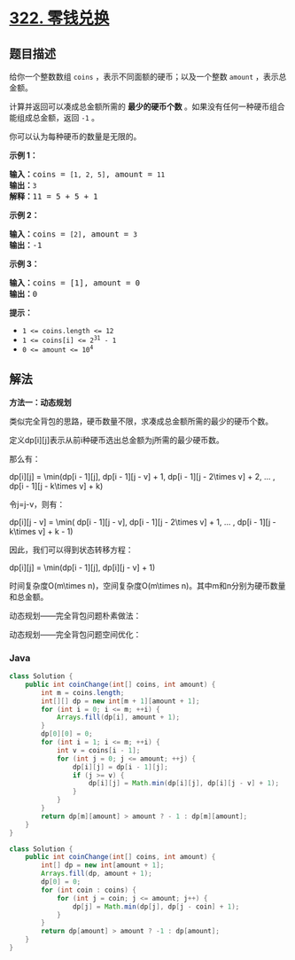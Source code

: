 # [322. 零钱兑换](https://leetcode.cn/problems/coin-change)

## 题目描述

<p>给你一个整数数组 <code>coins</code> ，表示不同面额的硬币；以及一个整数 <code>amount</code> ，表示总金额。</p>

<p>计算并返回可以凑成总金额所需的 <strong>最少的硬币个数</strong> 。如果没有任何一种硬币组合能组成总金额，返回&nbsp;<code>-1</code> 。</p>

<p>你可以认为每种硬币的数量是无限的。</p>

<p><strong>示例&nbsp;1：</strong></p>

<pre>
<strong>输入：</strong>coins = <code>[1, 2, 5]</code>, amount = <code>11</code>
<strong>输出：</strong><code>3</code> 
<strong>解释：</strong>11 = 5 + 5 + 1</pre>

<p><strong>示例 2：</strong></p>

<pre>
<strong>输入：</strong>coins = <code>[2]</code>, amount = <code>3</code>
<strong>输出：</strong>-1</pre>

<p><strong>示例 3：</strong></p>

<pre>
<strong>输入：</strong>coins = [1], amount = 0
<strong>输出：</strong>0
</pre>

<p><strong>提示：</strong></p>

<ul>
	<li><code>1 &lt;= coins.length &lt;= 12</code></li>
	<li><code>1 &lt;= coins[i] &lt;= 2<sup>31</sup> - 1</code></li>
	<li><code>0 &lt;= amount &lt;= 10<sup>4</sup></code></li>
</ul>

## 解法

**方法一：动态规划**

类似完全背包的思路，硬币数量不限，求凑成总金额所需的最少的硬币个数。

定义dp[i][j]表示从前i种硬币选出总金额为j所需的最少硬币数。

那么有：


dp[i][j] = \min(dp[i - 1][j], dp[i - 1][j - v] + 1, dp[i - 1][j - 2\times v] + 2, ... , dp[i - 1][j - k\times v] + k)


令j=j-v，则有：


dp[i][j - v] = \min( dp[i - 1][j - v], dp[i - 1][j - 2\times v] + 1, ... , dp[i - 1][j - k\times v] + k - 1)


因此，我们可以得到状态转移方程：


dp[i][j] = \min(dp[i - 1][j], dp[i][j - v] + 1)


时间复杂度O(m\times n)，空间复杂度O(m\times n)。其中m和n分别为硬币数量和总金额。

动态规划——完全背包问题朴素做法：

动态规划——完全背包问题空间优化：

### **Java**

```java
class Solution {
    public int coinChange(int[] coins, int amount) {
        int m = coins.length;
        int[][] dp = new int[m + 1][amount + 1];
        for (int i = 0; i <= m; ++i) {
            Arrays.fill(dp[i], amount + 1);
        }
        dp[0][0] = 0;
        for (int i = 1; i <= m; ++i) {
            int v = coins[i - 1];
            for (int j = 0; j <= amount; ++j) {
                dp[i][j] = dp[i - 1][j];
                if (j >= v) {
                    dp[i][j] = Math.min(dp[i][j], dp[i][j - v] + 1);
                }
            }
        }
        return dp[m][amount] > amount ? - 1 : dp[m][amount];
    }
}
```

```java
class Solution {
    public int coinChange(int[] coins, int amount) {
        int[] dp = new int[amount + 1];
        Arrays.fill(dp, amount + 1);
        dp[0] = 0;
        for (int coin : coins) {
            for (int j = coin; j <= amount; j++) {
                dp[j] = Math.min(dp[j], dp[j - coin] + 1);
            }
        }
        return dp[amount] > amount ? -1 : dp[amount];
    }
}
```
